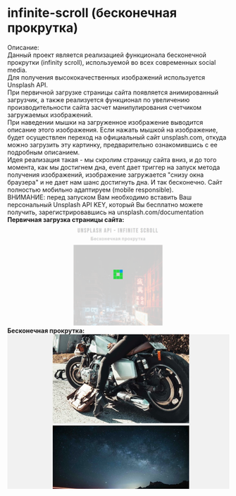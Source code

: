 # infinite-scroll (бесконечная прокрутка)
Описание:<br />
Данный проект является реализацией функционала бесконечной прокрутки (infinity scroll), используемой во всех современных social media.<br />
Для получения высококачественных изображений используется Unsplash API.<br />
При первичной загрузке страницы сайта появляется анимированный загрузчик, а также реализуется функционал по увеличению производительности сайта засчет манипулирования счетчиком загружаемых изображений.<br />
При наведении мышки на загруженное изображение выводится описание этого изображения. Если нажать мышкой на изображение, будет осуществлен переход на официальный сайт unsplash.com, откуда можно загрузить эту картинку, предварительно ознакомившись с ее подробным описанием.<br />
Идея реализация такая - мы скролим страницу сайта вниз, и до того момента, как мы достигнем дна, event дает триггер на запуск метода получения изображений, изображение загружается "снизу окна браузера" и не дает нам шанс достигнуть дна. И так бесконечно.
Сайт полностью мобильно адаптируем (mobile responsible).<br />
ВНИМАНИЕ: перед запуском Вам необходимо вставить Ваш персональный Unsplash API KEY, который Вы бесплатно можете получить, зарегистрировавшись на unsplash.com/documentation<br />
**Первичная загрузка страницы сайта:**<br />
!['Скриншот проекта 1'](img/screenshot01.PNG)<br />
**Бесконечная прокрутка:**<br />
!['Скриншот проекта 2'](img/screenshot02.PNG)<br />
